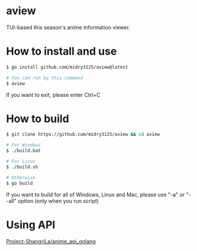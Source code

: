 # aview
TUI-based this season's anime information viewer.

# How to install and use

```bash
$ go install github.com/midry3125/aview@latest

# You can run by this command
$ aview
```

If you want to exit, please enter Ctrl+C

# How to build

```bash
$ git clone https://github.com/midry3125/aview && cd aview

# For Windows
$ ./build.bat

# For Linux
$ ./build.sh

# Otherwise
$ go build
```

If you want to build for all of Windows, Linux and Mac, please use "-a" or "--all" option (only when you run script)

# Using API
[Project-ShangriLa/anime_api_golang](https://github.com/Project-ShangriLa/anime_api_golang)
